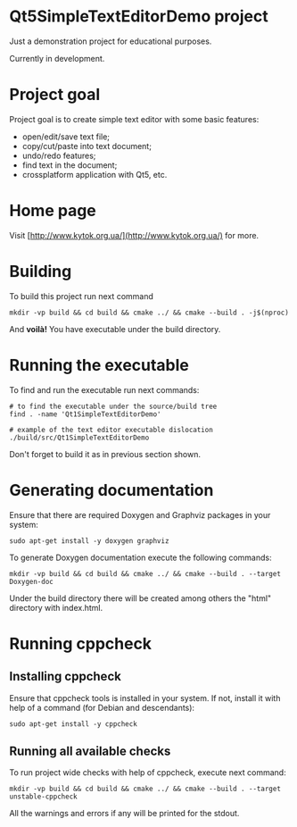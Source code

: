 # Qt5SimpleTextEditorDemo project

Just a demonstration project for educational purposes.

Currently in development.

# Project goal

Project goal is to create simple text editor with some basic features:
+ open/edit/save text file;
+ copy/cut/paste into text document;
+ undo/redo features;
+ find text in the document;
+ crossplatform application with Qt5, etc. 

# Home page

Visit [http://www.kytok.org.ua/](http://www.kytok.org.ua/) for more.

# Building

To build this project run next command
```
mkdir -vp build && cd build && cmake ../ && cmake --build . -j$(nproc)
```
And **voilà!** You have executable under the build directory.

# Running the executable

To find and run the executable run next commands:

```
# to find the executable under the source/build tree
find . -name 'Qt1SimpleTextEditorDemo'

# example of the text editor executable dislocation
./build/src/Qt1SimpleTextEditorDemo
```

Don't forget to build it as in previous section shown.

# Generating documentation

Ensure that there are required Doxygen and Graphviz packages in your system:

```
sudo apt-get install -y doxygen graphviz
```

To generate Doxygen documentation execute the following commands:

```
mkdir -vp build && cd build && cmake ../ && cmake --build . --target Doxygen-doc
```

Under the build directory there will be created among others the "html" directory with index.html.

# Running cppcheck

## Installing cppcheck 

Ensure that cppcheck tools is installed in your system. If not, install it with help of a command (for Debian and descendants):

```
sudo apt-get install -y cppcheck
```

## Running all available checks

To run project wide checks with help of cppcheck, execute next command:

```
mkdir -vp build && cd build && cmake ../ && cmake --build . --target unstable-cppcheck
```

All the warnings and errors if any will be printed for the stdout.
